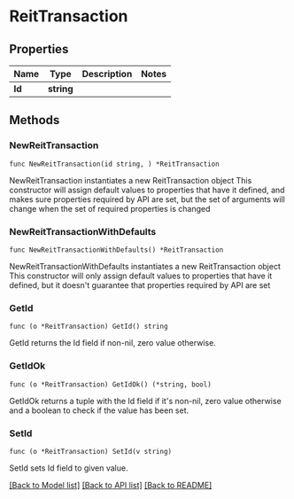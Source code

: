 # ReitTransaction

## Properties

Name | Type | Description | Notes
------------ | ------------- | ------------- | -------------
**Id** | **string** |  | 

## Methods

### NewReitTransaction

`func NewReitTransaction(id string, ) *ReitTransaction`

NewReitTransaction instantiates a new ReitTransaction object
This constructor will assign default values to properties that have it defined,
and makes sure properties required by API are set, but the set of arguments
will change when the set of required properties is changed

### NewReitTransactionWithDefaults

`func NewReitTransactionWithDefaults() *ReitTransaction`

NewReitTransactionWithDefaults instantiates a new ReitTransaction object
This constructor will only assign default values to properties that have it defined,
but it doesn't guarantee that properties required by API are set

### GetId

`func (o *ReitTransaction) GetId() string`

GetId returns the Id field if non-nil, zero value otherwise.

### GetIdOk

`func (o *ReitTransaction) GetIdOk() (*string, bool)`

GetIdOk returns a tuple with the Id field if it's non-nil, zero value otherwise
and a boolean to check if the value has been set.

### SetId

`func (o *ReitTransaction) SetId(v string)`

SetId sets Id field to given value.



[[Back to Model list]](../README.md#documentation-for-models) [[Back to API list]](../README.md#documentation-for-api-endpoints) [[Back to README]](../README.md)


